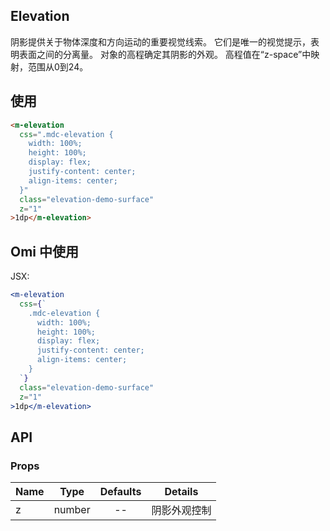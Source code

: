 ## Elevation

阴影提供关于物体深度和方向运动的重要视觉线索。 它们是唯一的视觉提示，表明表面之间的分离量。 对象的高程确定其阴影的外观。 高程值在“z-space”中映射，范围从0到24。

## 使用

```html
<m-elevation
  css=".mdc-elevation {
    width: 100%;
    height: 100%;
    display: flex;
    justify-content: center;
    align-items: center;
  }"
  class="elevation-demo-surface"
  z="1"
>1dp</m-elevation>
```

## Omi 中使用

JSX:

```jsx
<m-elevation
  css={`
    .mdc-elevation {
      width: 100%;
      height: 100%;
      display: flex;
      justify-content: center;
      align-items: center;
    }
  `}
  class="elevation-demo-surface"
  z="1"
>1dp</m-elevation>
```

## API

### Props

|  **Name**  | **Type**        | **Defaults**  | **Details**  |
| ------------- |:-------------:|:-----:|:-------------:|
| z | number | -- | 阴影外观控制 |
